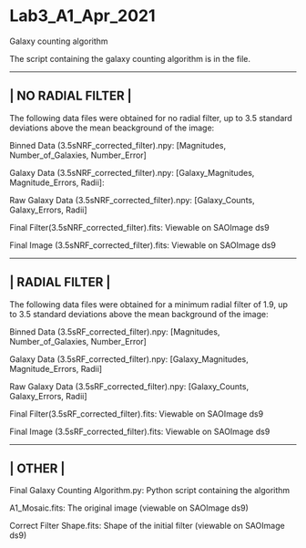 # Lab3_A1_Apr_2021
Galaxy counting algorithm

The script containing the galaxy counting algorithm is in the  file.

--------------------
| NO RADIAL FILTER |
--------------------
The following data files were obtained for no radial filter, up to 3.5 standard deviations above the mean beackground of the image:

Binned Data (3.5sNRF_corrected_filter).npy:
  [Magnitudes, Number_of_Galaxies, Number_Error]

Galaxy Data (3.5sNRF_corrected_filter).npy:
  [Galaxy_Magnitudes, Magnitude_Errors, Radii]:

Raw Galaxy Data (3.5sNRF_corrected_filter).npy:
  [Galaxy_Counts, Galaxy_Errors, Radii]
  
Final Filter(3.5sNRF_corrected_filter).fits:
  Viewable on SAOImage ds9
  
Final Image (3.5sNRF_corrected_filter).fits:
  Viewable on SAOImage ds9

-----------------
| RADIAL FILTER |
-----------------
The following data files were obtained for a minimum radial filter of 1.9, up to 3.5 standard deviations above the mean background of the image:

Binned Data (3.5sRF_corrected_filter).npy:
  [Magnitudes, Number_of_Galaxies, Number_Error]

Galaxy Data (3.5sRF_corrected_filter).npy:
  [Galaxy_Magnitudes, Magnitude_Errors, Radii]

Raw Galaxy Data (3.5sRF_corrected_filter).npy:
  [Galaxy_Counts, Galaxy_Errors, Radii]
  
Final Filter(3.5sRF_corrected_filter).fits:
  Viewable on SAOImage ds9
  
Final Image (3.5sRF_corrected_filter).fits:
  Viewable on SAOImage ds9

---------
| OTHER |
---------
Final Galaxy Counting Algorithm.py:
  Python script containing the algorithm

A1_Mosaic.fits:
  The original image (viewable on SAOImage ds9)
  
Correct Filter Shape.fits:
  Shape of the initial filter (viewable on SAOImage ds9)
  

  

